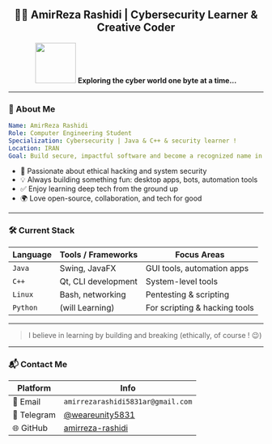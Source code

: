 <h2 align="center">👨‍💻 AmirReza Rashidi | Cybersecurity Learner & Creative Coder</h2>

<p align="center">
  <img src="https://raw.githubusercontent.com/rahulbanerjee26/githubProfileReadmeGenerator/main/gifs/code.gif" width="80" />
  <b>Exploring the cyber world one byte at a time...</b>
</p>

---

### 🧭 About Me

```yaml
Name: AmirReza Rashidi
Role: Computer Engineering Student
Specialization: Cybersecurity | Java & C++ & security learner !
Location: IRAN 
Goal: Build secure, impactful software and become a recognized name in cybersecurity and ethical hacking 
```

- 🔐 Passionate about ethical hacking and system security  
- 💡 Always building something fun: desktop apps, bots, automation tools  
- ✅ Enjoy learning deep tech from the ground up  
- 🌍 Love open-source, collaboration, and tech for good

---

### 🛠️ Current Stack

| Language | Tools / Frameworks | Focus Areas |
|----------|--------------------|-------------|
| `Java`   | Swing, JavaFX       | GUI tools, automation apps |
| `C++`    | Qt, CLI development | System-level tools |
| `Linux`  | Bash, networking    | Pentesting & scripting |              
| `Python` | (will Learning)          | For scripting & hacking tools |

---

> I believe in learning by building and breaking (ethically, of course ! 😉)

---

### 📬 Contact Me

| Platform    | Info                                 |
|-------------|--------------------------------------|
| 📧 Email     | `amirrezarashidi5831ar@gmail.com`    |
| 💬 Telegram  | [@weareunity5831](https://t.me/weareunity5831) |
| 🌐 GitHub    | [amirreza-rashidi](https://github.com/amirreza-rashidi) |
